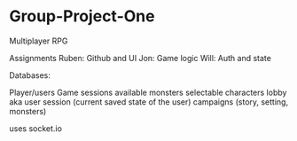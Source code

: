 # Group-Project-One

Multiplayer RPG

Assignments
Ruben: Github and UI
Jon: Game logic 
Will: Auth and state 

Databases:

Player/users
Game sessions available
monsters
selectable characters 
lobby aka user session (current saved state of the user)
campaigns (story, setting, monsters)


uses socket.io
